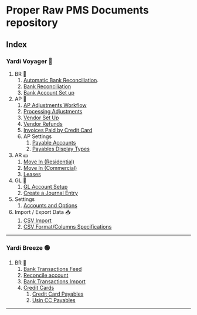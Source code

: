# Proper Raw PMS Documents repository

## Index

### Yardi Voyager 🔵

1.  BR 🏦
    1. [Automatic Bank Reconciliation](./yardi_voyager/br/Automatic_Bank_Reconciliation.md).
    2. [Bank Reconciliation](./yardi_voyager/br/Bank_Reconciliation.md)
    3. [Bank Account Set up](./yardi_voyager/br/Bank_Account_Setup.md)
2.  AP 📃
    1. [AP Adjustments Workflow](./yardi_voyager/ap/AP_Adjustments_Workflow.md)
    2. [Processing Adjustments](yardi_voyager/ap/Processing_Adjustment.md)
    3. [Vendor Set Up](/yardi_voyager/ap/Vendor_Setup.md)
    4. [Vendor Refunds](yardi_voyager/ap/Vendor_Refunds.md)
    5. [Invoices Paid by Credit Card](yardi_voyager/ap/Invoices_Paid_by_Credit_Card.md)
    6. AP Settings
       1. [Payable Accounts](yardi_voyager/ap/Payable_Accounts.md)
       2. [Payables Display Types](yardi_voyager/ap/Payables_Display_Type.md)
3.  AR 💵
    1.  [Move In (Residential)](./yardi_voyager/ar/Residential_Move_In.md)
    2.  [Move In (Commercial)](./yardi_voyager/ar/Commercial_Move_In.md)
    3.  [Leases](./yardi_voyager/ar/Leases.md)
4.  GL 📔
    1. [GL Account Setup](./yardi_voyager/gl/GL_Account_Setup.md)
    2. [Create a Journal Entry](yardi_voyager/gl/Create_Journal_Entry.md)
5.  Settings
    1.  [Accounts and Options](./yardi_voyager/settings/Resident_Options.md)
6.  Import / Export Data 📥
    1. [CSV Import](yardi_voyager/import_and_export/CSV_Imports.md)
    2. [CSV Format/Columns Specifications](yardi_voyager/import_and_export/Formats_and_Template_Files_for_CSV.md)

---

### Yardi Breeze 🟢

1. BR 🏦
   1. [Bank Transactions Feed](./yardi_breeze/br/Bank_Transactions_Feed.md)
   2. [Reconcile account](./yardi_breeze/br/Bank_Reconciliation.md)
   3. [Bank Transactions Import](./yardi_breeze/br/Import_Bank_Transactions.md)
   4. [Credit Cards](yardi_breeze/br/Credit_Card.md)
      1. [Credit Card Payables](./yardi_breeze/br/Credit_Card_Payables.md)
      2. [Usin CC Payables](./yardi_breeze/br/Using_Credit_Card_Payables.md)

---
